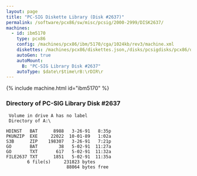 ```yaml
---
layout: page
title: "PC-SIG Diskette Library (Disk #2637)"
permalink: /software/pcx86/sw/misc/pcsig/2000-2999/DISK2637/
machines:
  - id: ibm5170
    type: pcx86
    config: /machines/pcx86/ibm/5170/cga/1024kb/rev3/machine.xml
    diskettes: /machines/pcx86/diskettes.json,/disks/pcsigdisks/pcx86/diskettes.json
    autoGen: true
    autoMount:
      B: "PC-SIG Library Disk #2637"
    autoType: $date\r$time\rB:\rDIR\r
---
```


{% include machine.html id="ibm5170" %}

### Directory of PC-SIG Library Disk #2637

     Volume in drive A has no label
     Directory of A:\

    HDINST   BAT      8988   3-26-91   8:35p
    PKUNZIP  EXE     22022  10-01-89   1:02a
    S3B      ZIP    198307   3-26-91   7:21p
    GO       BAT        38   5-02-91  11:27a
    GO       TXT       617   5-02-91  11:32a
    FILE2637 TXT      1851   5-02-91  11:35a
            6 file(s)     231823 bytes
                           88064 bytes free
